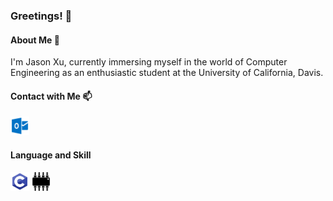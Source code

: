 ### Greetings! 👋

#### About Me 🌱
I'm Jason Xu, currently immersing myself in the world of Computer Engineering as an enthusiastic student at the University of California, Davis.

#### Contact with Me 📫
[<img height="30" width="30" src="./icons/outlook.svg"/>](mailto:jzyxu@outlook.com)

#### Language and Skill
[<img height="30" width="30" src="./icons/c.svg"/>](https://isocpp.org/)
[<img height="30" width="30" src="./icons/verilog.svg"/>](https://www.verilog.com/)
